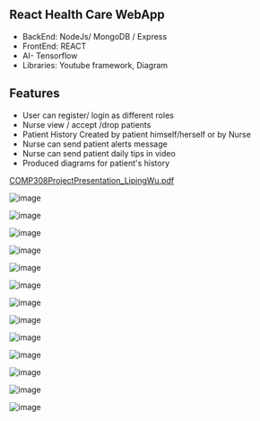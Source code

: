 ## React Health Care WebApp
*  BackEnd: NodeJs/ MongoDB / Express
*  FrontEnd: REACT
*  AI- Tensorflow
*  Libraries: Youtube framework, Diagram
  
## Features
*   User can register/ login as different roles
*   Nurse view / accept /drop patients
*   Patient History Created by patient himself/herself or by Nurse
*   Nurse can send patient alerts message
*   Nurse can send patient daily tips in video
*   Produced diagrams for patient's history

[COMP308ProjectPresentation_LipingWu.pdf](https://github.com/lipingwucs/React_HealthCare_WebApp/files/6231861/COMP308ProjectPresentation_LipingWu.pdf)


![image](https://user-images.githubusercontent.com/80490008/113329926-2f64bb80-92ec-11eb-8f2a-25169ff0089f.png)

![image](https://user-images.githubusercontent.com/80490008/113329980-3db2d780-92ec-11eb-8727-2c17df37d0b8.png)

![image](https://user-images.githubusercontent.com/80490008/113330005-486d6c80-92ec-11eb-9b64-fc0dc48a2009.png)

![image](https://user-images.githubusercontent.com/80490008/113330099-61761d80-92ec-11eb-9623-212155e8de95.png)

![image](https://user-images.githubusercontent.com/80490008/113330176-72269380-92ec-11eb-90b4-87359dc482d7.png)

![image](https://user-images.githubusercontent.com/80490008/113330217-7ce12880-92ec-11eb-913a-43e06c5455bc.png)

![image](https://user-images.githubusercontent.com/80490008/113330269-88ccea80-92ec-11eb-9a6e-2e542b1d9c97.png)


![image](https://user-images.githubusercontent.com/80490008/113330320-94201600-92ec-11eb-8f1f-ebdc76a85cb7.png)


![image](https://user-images.githubusercontent.com/80490008/113330362-a13d0500-92ec-11eb-9cb7-c7d99dc5440a.png)


![image](https://user-images.githubusercontent.com/80490008/113330403-ad28c700-92ec-11eb-99eb-191c2dad4628.png)


![image](https://user-images.githubusercontent.com/80490008/113330445-bd40a680-92ec-11eb-8d73-cf40378bebca.png)


![image](https://user-images.githubusercontent.com/80490008/113330492-c92c6880-92ec-11eb-91ea-939405fed5cb.png)

![image](https://user-images.githubusercontent.com/80490008/113330533-d6e1ee00-92ec-11eb-821a-1ae9f785ad97.png)
